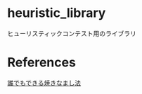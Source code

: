 # heuristic_library
ヒューリスティックコンテスト用のライブラリ

# References
[誰でもできる焼きなまし法](https://gasin.hatenadiary.jp/entry/2019/09/03/162613)
